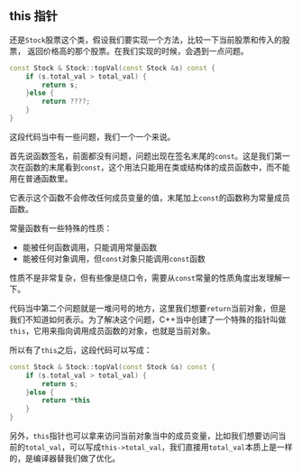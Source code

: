 ## this 指针

还是`Stock`股票这个类，假设我们要实现一个方法，比较一下当前股票和传入的股票， 返回价格高的那个股票。在我们实现的时候，会遇到一点问题。

```C++
const Stock & Stock::topVal(const Stock &s) const {
    if (s.total_val > total_val) {
        return s;
    }else {
        return ????;
    }
}
```

这段代码当中有一些问题，我们一个一个来说。

首先说函数签名，前面都没有问题，问题出现在签名末尾的`const`。这是我们第一次在函数的末尾看到`const`，这个用法只能用在类或结构体的成员函数中，而不能用在普通函数里。

它表示这个函数不会修改任何成员变量的值，末尾加上`const`的函数称为常量成员函数。

常量函数有一些特殊的性质：

- 能被任何函数调用，只能调用常量函数
- 能被任何对象调用，但`const`对象只能调用`const`函数

性质不是非常复杂，但有些像是绕口令，需要从`const`常量的性质角度出发理解一下。

代码当中第二个问题就是一堆问号的地方，这里我们想要`return`当前对象，但是我们不知道如何表示。为了解决这个问题，C++当中创建了一个特殊的指针叫做`this`，它用来指向调用成员函数的对象，也就是当前对象。

所以有了`this`之后，这段代码可以写成：

```C++
const Stock & Stock::topVal(const Stock &s) const {
    if (s.total_val > total_val) {
        return s;
    }else {
        return *this
    }
}
```

另外，`this`指针也可以拿来访问当前对象当中的成员变量，比如我们想要访问当前的`total_val`，可以写成`this->total_val`，我们直接用`total_val`本质上是一样的，是编译器替我们做了优化。
